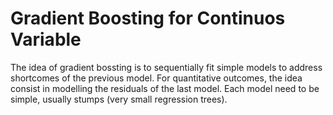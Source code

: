 # Gradient Boosting for Continuos Variable
The idea of gradient bossting is to sequentially fit simple models to address shortcomes of the previous model. For quantitative outcomes, the idea consist in modelling the residuals of the last model. Each model need to be simple, usually stumps (very small regression trees).
